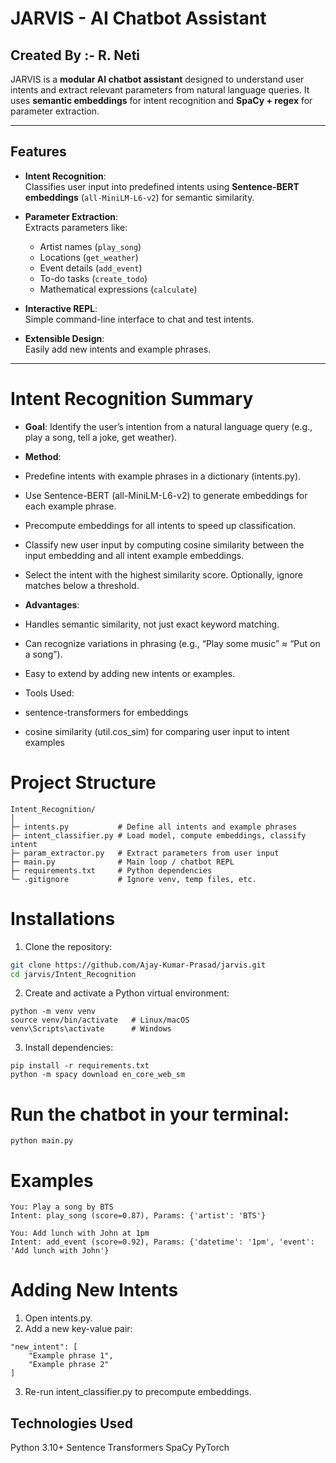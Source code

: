 # JARVIS - AI Chatbot Assistant

## Created By :- R. Neti

JARVIS is a **modular AI chatbot assistant** designed to understand user intents and extract relevant parameters from natural language queries. It uses **semantic embeddings** for intent recognition and **SpaCy + regex** for parameter extraction.

---

## Features

- **Intent Recognition**:  
  Classifies user input into predefined intents using **Sentence-BERT embeddings** (`all-MiniLM-L6-v2`) for semantic similarity.

- **Parameter Extraction**:  
  Extracts parameters like:
  - Artist names (`play_song`)  
  - Locations (`get_weather`)  
  - Event details (`add_event`)  
  - To-do tasks (`create_todo`)  
  - Mathematical expressions (`calculate`)  

- **Interactive REPL**:  
  Simple command-line interface to chat and test intents.

- **Extensible Design**:  
  Easily add new intents and example phrases.

---
# Intent Recognition Summary

- **Goal**: Identify the user’s intention from a natural language query (e.g., play a song, tell a joke, get weather).

- **Method**:

- Predefine intents with example phrases in a dictionary (intents.py).

- Use Sentence-BERT (all-MiniLM-L6-v2) to generate embeddings for each example phrase.

- Precompute embeddings for all intents to speed up classification.

- Classify new user input by computing cosine similarity between the input embedding and all intent example embeddings.

- Select the intent with the highest similarity score. Optionally, ignore matches below a threshold.

- **Advantages**:

- Handles semantic similarity, not just exact keyword matching.

- Can recognize variations in phrasing (e.g., “Play some music” ≈ “Put on a song”).

- Easy to extend by adding new intents or examples.

- Tools Used:

- sentence-transformers for embeddings

- cosine similarity (util.cos_sim) for comparing user input to intent examples

# Project Structure
```
Intent_Recognition/
│
├─ intents.py           # Define all intents and example phrases
├─ intent_classifier.py # Load model, compute embeddings, classify intent
├─ param_extractor.py   # Extract parameters from user input
├─ main.py              # Main loop / chatbot REPL
├─ requirements.txt     # Python dependencies
└─ .gitignore           # Ignore venv, temp files, etc.
```
# Installations

1. Clone the repository:

```bash
git clone https://github.com/Ajay-Kumar-Prasad/jarvis.git
cd jarvis/Intent_Recognition
```

2. Create and activate a Python virtual environment:
```
python -m venv venv
source venv/bin/activate   # Linux/macOS
venv\Scripts\activate      # Windows
```

3. Install dependencies:
```
pip install -r requirements.txt
python -m spacy download en_core_web_sm
```

# Run the chatbot in your terminal:

```
python main.py
```
# Examples
```
You: Play a song by BTS
Intent: play_song (score=0.87), Params: {'artist': 'BTS'}

You: Add lunch with John at 1pm
Intent: add_event (score=0.92), Params: {'datetime': '1pm', 'event': 'Add lunch with John'}
```

# Adding New Intents

1. Open intents.py.
2. Add a new key-value pair:

```
"new_intent": [
    "Example phrase 1",
    "Example phrase 2"
]
```
3. Re-run intent_classifier.py to precompute embeddings.

## Technologies Used

Python 3.10+
Sentence Transformers
SpaCy
PyTorch
